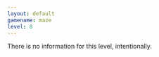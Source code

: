 ```yaml
---
layout: default
gamename: maze
level: 8
---
```

There is no information for this level, intentionally.
